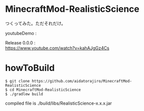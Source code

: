 MinecraftMod-RealisticScience
=============================

つくってみた。ただそれだけ。

youtubeDemo : 

Release 0.0.0 : <br>
https://www.youtube.com/watch?v=kahAJgGz4Cs

howToBuild
=============================
```
$ git clone https://github.com/aidatorajiro/MinecraftMod-RealisticScience
$ cd MinecraftMod-RealisticScience
$ ./gradlew build
```

compiled file is ./build/libs/RealisticScience-x.x.x.jar
